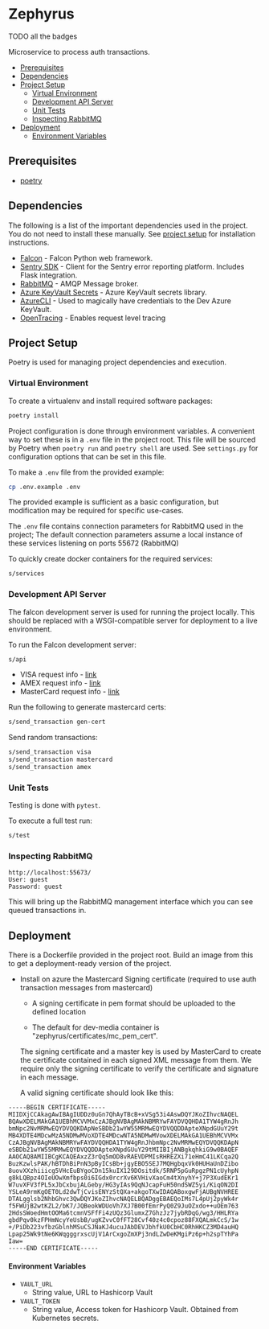 # Zephyrus

TODO all the badges

Microservice to process auth transactions.

<!-- START doctoc generated TOC please keep comment here to allow auto update -->
<!-- DON'T EDIT THIS SECTION, INSTEAD RE-RUN doctoc TO UPDATE -->

- [Prerequisites](#prerequisites)
- [Dependencies](#dependencies)
- [Project Setup](#project-setup)
  - [Virtual Environment](#virtual-environment)
  - [Development API Server](#development-api-server)
  - [Unit Tests](#unit-tests)
  - [Inspecting RabbitMQ](#inspecting-rabbitmq)
- [Deployment](#deployment)
    - [Environment Variables](#environment-variables)

<!-- END doctoc generated TOC please keep comment here to allow auto update -->

## Prerequisites

- [poetry](https://python-poetry.org/docs/)

## Dependencies

The following is a list of the important dependencies used in the project. You do not need to install these manually. 
See [project setup](#project-setup) for installation instructions.

- [Falcon](https://falcon.readthedocs.io/en/stable/) - Falcon Python web framework.
- [Sentry SDK](https://docs.sentry.io/quickstart?platform=python) - Client for the Sentry error reporting platform. Includes Flask integration.
- [RabbitMQ](https://www.rabbitmq.com/) - AMQP Message broker.
- [Azure KeyVault Secrets](https://github.com/Azure/azure-sdk-for-python/tree/main/sdk/keyvault/azure-keyvault-secrets) - Azure KeyVault secrets library.
- [AzureCLI](https://docs.microsoft.com/en-us/cli/azure/install-azure-cli) - Used to magically have credentials to the Dev Azure KeyVault.
- [OpenTracing](https://opentracing.io/) - Enables request level tracing

## Project Setup

Poetry is used for managing project dependencies and execution.

### Virtual Environment

To create a virtualenv and install required software packages:

```bash
poetry install
```

Project configuration is done through environment variables. A convenient way to set these is in a `.env` file in the project root. 
This file will be sourced by Poetry when `poetry run` and `poetry shell` are used. 
See `settings.py` for configuration options that can be set in this file.

To make a `.env` file from the provided example:

```bash
cp .env.example .env
```

The provided example is sufficient as a basic configuration, but modification may be required for specific use-cases.

The `.env` file contains connection parameters for RabbitMQ used in the project; 
The default connection parameters assume a local instance of these services listening on ports 55672 (RabbitMQ)

To quickly create docker containers for the required services:

```bash
s/services
```

### Development API Server

The falcon development server is used for running the project locally. 
This should be replaced with a WSGI-compatible server for deployment to a live environment.

To run the Falcon development server:

```bash
s/api
```

* VISA request info - [link](./VISA.md)
* AMEX request info - [link](./AMEX.md)
* MasterCard request info - [link](./MASTERCARD.md)

Run the following to generate mastercard certs:
```bash
s/send_transaction gen-cert
```

Send random transactions:
```bash
s/send_transaction visa
s/send_transaction mastercard
s/send_transaction amex
```

### Unit Tests

Testing is done with `pytest`.

To execute a full test run:

```bash
s/test
```

### Inspecting RabbitMQ

```
http://localhost:55673/
User: guest
Password: guest
```

This will bring up the RabbitMQ management interface which you can see queued transactions in.

## Deployment

There is a Dockerfile provided in the project root. Build an image from this to get a deployment-ready version of the project.










  
- Install on azure the Mastercard Signing certificate (required to use auth transaction messages from mastercard)
  - A signing certificate in pem format should be uploaded to the defined location 
  
  - The default for dev-media container is "zephyrus/certificates/mc_pem_cert".
  
  The signing certificate and a master key is used by MasterCard to create the certificate contained in each 
  signed XML message from them.  We require only the signing certificate to verify the certificate and signature
  in each message.
  
  A valid signing certificate should look like this:
  
~~~~
-----BEGIN CERTIFICATE-----
MIIDXjCCAkagAwIBAgIUDDz0uGn7QhAyTBcB+xVSg53i4AswDQYJKoZIhvcNAQEL
BQAwXDELMAkGA1UEBhMCVVMxCzAJBgNVBAgMAkNBMRYwFAYDVQQHDA1TYW4gRnJh
bmNpc2NvMRMwEQYDVQQKDApNeSBDb21wYW55MRMwEQYDVQQDDApteXNpdGUuY29t
MB4XDTE4MDcwMzA5NDMwMVoXDTE4MDcwNTA5NDMwMVowXDELMAkGA1UEBhMCVVMx
CzAJBgNVBAgMAkNBMRYwFAYDVQQHDA1TYW4gRnJhbmNpc2NvMRMwEQYDVQQKDApN
eSBDb21wYW55MRMwEQYDVQQDDApteXNpdGUuY29tMIIBIjANBgkqhkiG9w0BAQEF
AAOCAQ8AMIIBCgKCAQEAxzZ3rQq5mOD8vRAEVDPMIsRHREZXi71eHmC41LKCqa2Q
BuzKzwlsPAK/hBTDhBiPnN3pByICsBb+jgyEBO5SEJ7MQHgbqxVk0HUHaUnDZibo
8uovXXzhiiicg5VHcEuBYgoCDn15kuIX129DOsitdk/5RNP5pGuRpgzPN1cUyhpN
g8kLQBpz4OIeUOwXmfbps0i6IGdx0rcrXv6KVHivXaoCm4tXnyhY+j7P3XudEKr1
W7uvXFV3fPL5xJbCxbujALGeby/HG3yIAs9QqNJcapFuH50ndSWZ5yi/KiqON2DI
YSLeA9rmKgOET0Ld2dwTjCvisENYzStQXa+akgoTXwIDAQABoxgwFjAUBgNVHREE
DTALgglsb2NhbGhvc3QwDQYJKoZIhvcNAQELBQADggEBAEQoIMs7L4pUj2pyWk4r
f5FWUjB2wtKZL2/bK7/JQBeokWDUoVh7XJ7B00fEmrPyQ0Z9JuOZxdo++uOEm763
2HdsSWoedHmtOOMa6tcmnVSFfFi4zUQz3GlumxZ7GhzJz7jybRDqG/wg3/HHLRYa
gbdPqv0kzFPHmNcyYeUsbB/ugKZvvC0fFT28Cvf40z4c0cpoz88FXQALmkCcS/1w
+/PiDb223vfbzGblnhMSuCSJNaKJ4ucuJAbDEVJbhfkU0CbHC0RhHKCZ3MD4auHQ
Lpap25Wk9tNe6KWqgggrxscUjV1ArCxgoZmXPj3ndLZwDeKMgiPz6p+h2spTYhPa
Iaw=
-----END CERTIFICATE-----
~~~~
 
  
#### Environment Variables

- `VAULT_URL`
  - String value, URL to Hashicorp Vault
- `VAULT_TOKEN`
  - String value, Access token for Hashicorp Vault. Obtained from Kubernetes secrets.


